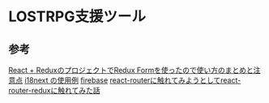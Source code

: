# LOSTRPG支援ツール

## 参考

[React + ReduxのプロジェクトでRedux Formを使ったので使い方のまとめと注意点][*1]
[i18next の使用例][*2]
[firebase][*3]
[react-routerに触れてみようとしてreact-router-reduxに触れてみた話][*4]

[*1]:https://ichimaruni-design.com/2016/10/react-redux-form/
[*2]:https://qiita.com/kmdsbng/items/2a171144d87aa96a477b
[*3]:http://gihyo.jp/dev/serial/01/firebase
[*4]:http://frogwell.hatenablog.jp/entry/2017/04/12/174118